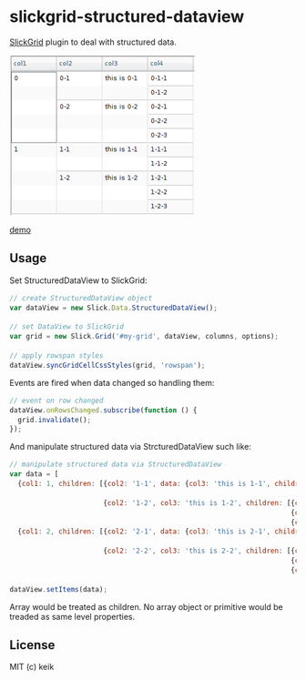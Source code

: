 # slickgrid-structured-dataview

[SlickGrid](https://github.com/mleibman/SlickGrid) plugin to deal with structured data.

![](https://github.com/keik/slickgrid-structured-dataview/raw/master/screenshots/screenshot.png)

[demo](http://keik.info/products/slickgrid-structured-dataview/examples/)

## Usage

Set StructuredDataView to SlickGrid:

```js
// create StructuredDataView object
var dataView = new Slick.Data.StructuredDataView();

// set DataView to SlickGrid
var grid = new Slick.Grid('#my-grid', dataView, columns, options);

// apply rowspan styles
dataView.syncGridCellCssStyles(grid, 'rowspan');
```

Events are fired when data changed so handling them:

```js
// event on row changed
dataView.onRowsChanged.subscribe(function () {
  grid.invalidate();
});
```

And manipulate structured data via StrcturedDataView such like:

```js
// manipulate structured data via StructuredDataView
var data = [
  {col1: 1, children: [{col2: '1-1', data: {col3: 'this is 1-1', children: [{col4: '1-1-1'},
                                                                            {col4: '1-1-2'}]}},
                       {col2: '1-2', col3: 'this is 1-2', children: [{col4: '1-2-1'},
                                                                     {col4: '1-2-2'},
                                                                     {col4: '1-2-3'}]}]},
  {col1: 2, children: [{col2: '2-1', data: {col3: 'this is 2-1', children: [{col4: '2-1-1'},
                                                                            {col4: '2-1-2'}]}},
                       {col2: '2-2', col3: 'this is 2-2', children: [{col4: '2-2-1'},
                                                                     {col4: '2-2-2'},
                                                                     {col4: '2-2-3'}]}]}];

dataView.setItems(data);
```

Array would be treated as children. No array object or primitive would be treaded as same level properties.

## License

MIT (c) keik
